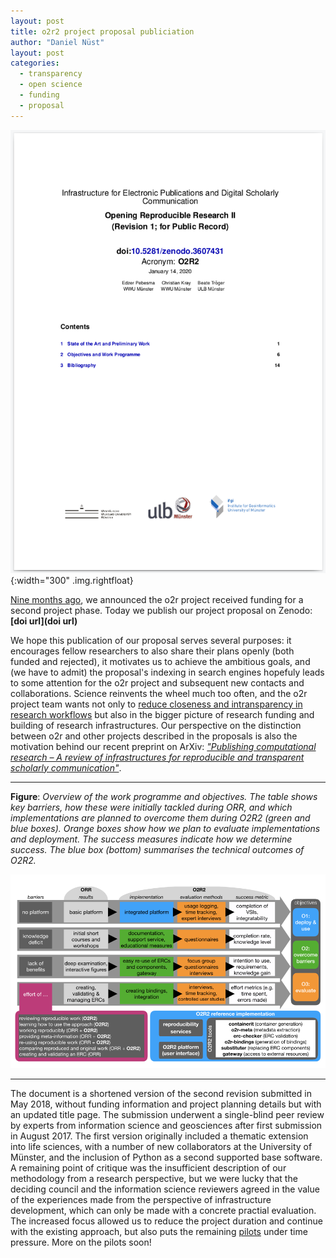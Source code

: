 ```yaml
---
layout: post
title: o2r2 project proposal publiciation
author: "Daniel Nüst"
layout: post
categories:
  - transparency
  - open science
  - funding
  - proposal
---
```


![o2r2 work programme and objectives](/public/images/2020-01_o2r2-proposal-titlepage.png){:width="300" .img.rightfloat}

[Nine months ago](/2019/04/15/o2r2-and-egu/), we announced the o2r project received funding for a second project phase.
Today we publish our project proposal on Zenodo: **[doi url](doi url)**

We hope this publication of our proposal serves several purposes: it<!--more--> encourages fellow researchers to also share their plans openly (both funded and rejected), it motivates us to achieve the ambitious goals, and (we have to admit) the proposal's indexing in search engines hopefuly leads to some attention for the o2r project and subsequent new contacts and collaborations.
Science reinvents the wheel much too often, and the o2r project team wants not only to [reduce closeness and intransparency in research workflows](/about) but also in the bigger picture of research funding and building of research infrastructures.
Our perspective on the distinction between o2r and other projects described in the proposals is also the motivation behind our recent preprint on ArXiv: [_"Publishing computational research – A review of infrastructures for reproducible and transparent scholarly communication"_](https://arxiv.org/abs/2001.00484).

--------

**Figure**: _Overview of the work programme and objectives._
_The table shows key barriers, how these were initially tackled during ORR, and which implementations are planned to overcome them during O2R2 (green and blue boxes)._
_Orange boxes show how we plan to evaluate implementations and deployment. The success measures indicate how we determine success. The blue box (bottom) summarises the technical outcomes of O2R2._

[![o2r2 work programme and objectives](/public/images/2020-01_o2r2-proposal-figure-1.png)](/public/images/2020-01_o2r2-proposal-figure-1.png)

--------

The document is a shortened version of the second revision submitted in May 2018, without funding information and project planning details but with an updated title page.
The submission underwent a single-blind peer review by experts from information science and geosciences after first submission in August 2017.
The first version originally included a thematic extension into life sciences, with a number of new collaborators at the University of Münster, and the inclusion of Python as a second supported base software.
A remaining point of critique was the insufficient description of our methodology from a research perspective, but we were lucky that the deciding council and the information science reviewers agreed in the value of the experiences made from the perspective of infrastructure development, which can only be made with a concrete practial evaluation.
The increased focus allowed us to reduce the project duration and continue with the existing approach, but also puts the remaining [pilots](/pilots) under time pressure.
More on the pilots soon!
